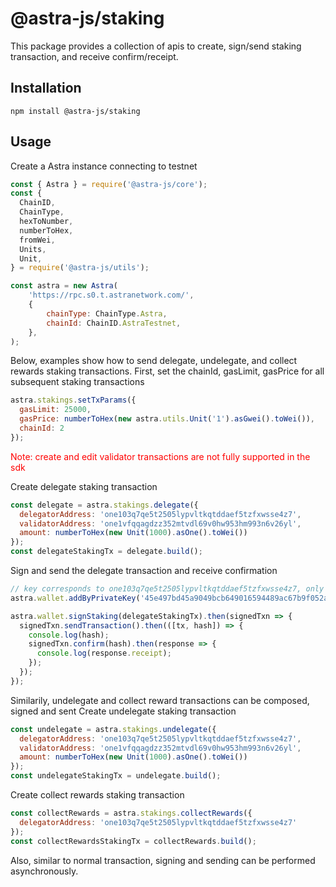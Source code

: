 # @astra-js/staking

This package provides a collection of apis to create, sign/send staking transaction, and receive confirm/receipt.

## Installation

```
npm install @astra-js/staking
```

## Usage

Create a Astra instance connecting to testnet

```javascript
const { Astra } = require('@astra-js/core');
const {
  ChainID,
  ChainType,
  hexToNumber,
  numberToHex,
  fromWei,
  Units,
  Unit,
} = require('@astra-js/utils');

const astra = new Astra(
    'https://rpc.s0.t.astranetwork.com/',
    {
        chainType: ChainType.Astra,
        chainId: ChainID.AstraTestnet,
    },
);
```
Below, examples show how to send delegate, undelegate, and collect rewards staking transactions. First, set the chainId, gasLimit, gasPrice for all subsequent staking transactions
```javascript
astra.stakings.setTxParams({
  gasLimit: 25000,
  gasPrice: numberToHex(new astra.utils.Unit('1').asGwei().toWei()),
  chainId: 2
});
```
<span style="color:red">Note: create and edit validator transactions are not fully supported in the sdk</span>

Create delegate staking transaction
```javascript
const delegate = astra.stakings.delegate({
  delegatorAddress: 'one103q7qe5t2505lypvltkqtddaef5tzfxwsse4z7',
  validatorAddress: 'one1vfqqagdzz352mtvdl69v0hw953hm993n6v26yl',
  amount: numberToHex(new Unit(1000).asOne().toWei())
});
const delegateStakingTx = delegate.build();
```

Sign and send the delegate transaction and receive confirmation
```javascript
// key corresponds to one103q7qe5t2505lypvltkqtddaef5tzfxwsse4z7, only has testnet balance
astra.wallet.addByPrivateKey('45e497bd45a9049bcb649016594489ac67b9f052a6cdf5cb74ee2427a60bf25e');

astra.wallet.signStaking(delegateStakingTx).then(signedTxn => {
  signedTxn.sendTransaction().then(([tx, hash]) => {
    console.log(hash);
    signedTxn.confirm(hash).then(response => {
      console.log(response.receipt);
    });
  });
});
```

Similarily, undelegate and collect reward transactions can be composed, signed and sent
Create undelegate staking transaction
```javascript
const undelegate = astra.stakings.undelegate({
  delegatorAddress: 'one103q7qe5t2505lypvltkqtddaef5tzfxwsse4z7',
  validatorAddress: 'one1vfqqagdzz352mtvdl69v0hw953hm993n6v26yl',
  amount: numberToHex(new Unit(1000).asOne().toWei())
});
const undelegateStakingTx = undelegate.build();
```

Create collect rewards staking transaction
```javascript
const collectRewards = astra.stakings.collectRewards({
  delegatorAddress: 'one103q7qe5t2505lypvltkqtddaef5tzfxwsse4z7'
});
const collectRewardsStakingTx = collectRewards.build();
```

Also, similar to normal transaction, signing and sending can be performed asynchronously.